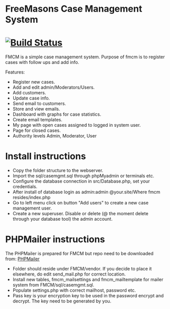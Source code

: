 FreeMasons Case Management System
==================
[![Build Status](https://api.travis-ci.com/mala14/fmcm.svg?branch=master)](https://travis-ci.com/mala14/fmcm.svg?branch=master)  
==================

FMCM is a simple case management system. Purpose of fmcm is to register cases with follow ups and add info.  

Features:  
- Register new cases.  
- Add and edit admin/Moderators/Users.  
- Add customers.  
- Update case info.  
- Send email to customers. 
- Store and view emails.  
- Dashboard with graphs for case statistics.  
- Create email templates.  
- My page with open cases assigned to logged in system user.  
- Page for closed cases.
- Authority levels Admin, Moderator, User

Install instructions
===================

- Copy the folder structure to the webserver.
- Import the sql/casemgmt.sql through phpMyadmin or terminals etc.
- Configure the database connection in src/Database.php, set your credentials.
- After install of database login as admin:admin @your.site/Where fmcm resides/index.php
- Go to left menu click on button "Add users" to create a new case management user.
- Create a new superuser. Disable or delete (@ the moment delete through your database tool) the admin account.

PHPMailer instructions  
===================  

The PHPMailer is prepared for FMCM but repo need to be downloaded from: [PHPMailer](https://github.com/PHPMailer/PHPMailer)  
- Folder should reside under FMCM/vendor. If you decide to place it elsewhere, do edit send_mail.php for correct location.  
- Install new tables, fmcm_mailsettings and fmcm_mailtemplate for mailer system from FMCM/sql/casemgmt.sql.  
- Populate settings.php with correct mailhost, password etc.  
- Pass key is your encryption key to be used in the password encrypt and decrypt. The key need to be generated by you.  
